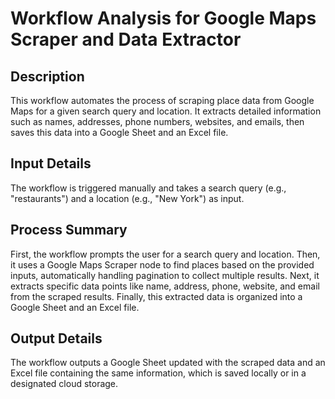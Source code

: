 # Workflow Analysis for Google Maps Scraper and Data Extractor

## Description
This workflow automates the process of scraping place data from Google Maps for a given search query and location. It extracts detailed information such as names, addresses, phone numbers, websites, and emails, then saves this data into a Google Sheet and an Excel file.

## Input Details
The workflow is triggered manually and takes a search query (e.g., "restaurants") and a location (e.g., "New York") as input.

## Process Summary
First, the workflow prompts the user for a search query and location. Then, it uses a Google Maps Scraper node to find places based on the provided inputs, automatically handling pagination to collect multiple results. Next, it extracts specific data points like name, address, phone, website, and email from the scraped results. Finally, this extracted data is organized into a Google Sheet and an Excel file.

## Output Details
The workflow outputs a Google Sheet updated with the scraped data and an Excel file containing the same information, which is saved locally or in a designated cloud storage.
